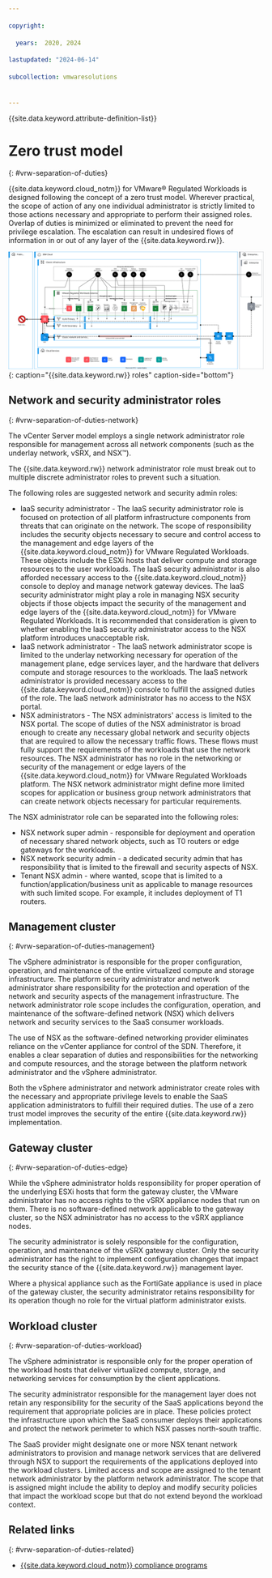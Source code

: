 ```yaml
---

copyright:

  years:  2020, 2024

lastupdated: "2024-06-14"

subcollection: vmwaresolutions


---
```


{{site.data.keyword.attribute-definition-list}}

# Zero trust model
{: #vrw-separation-of-duties}

{{site.data.keyword.cloud_notm}} for VMware® Regulated Workloads is designed following the concept of a zero trust model. Wherever practical, the scope of action of any one individual administrator is strictly limited to those actions necessary and appropriate to perform their assigned roles. Overlap of duties is minimized or eliminated to prevent the need for privilege escalation. The escalation can result in undesired flows of information in or out of any layer of the {{site.data.keyword.rw}}.

![{{site.data.keyword.rw}} roles](../../images/vrw-v2-roles.svg "{{site.data.keyword.rw}} roles"){: caption="{{site.data.keyword.rw}} roles" caption-side="bottom"}

## Network and security administrator roles
{: #vrw-separation-of-duties-network}

The vCenter Server model employs a single network administrator role responsible for management across all network components (such as the underlay network, vSRX, and NSX™).

The {{site.data.keyword.rw}} network administrator role must break out to multiple discrete administrator roles to prevent such a situation. 

The following roles are suggested network and security admin roles:
* IaaS security administrator - The IaaS security administrator role is focused on protection of all platform infrastructure components from threats that can originate on the network. The scope of responsibility includes the security objects necessary to secure and control access to the management and edge layers of the {{site.data.keyword.cloud_notm}} for VMware Regulated Workloads. These objects include the ESXi hosts that deliver compute and storage resources to the user workloads. The IaaS security administrator is also afforded necessary access to the {{site.data.keyword.cloud_notm}} console to deploy and manage network gateway devices. The IaaS security administrator might play a role in managing NSX security objects if those objects impact the security of the management and edge layers of the {{site.data.keyword.cloud_notm}} for VMware Regulated Workloads. It is recommended that consideration is given to whether enabling the IaaS security administrator access to the NSX platform introduces unacceptable risk.
* IaaS network administrator - The IaaS network administrator scope is limited to the underlay networking necessary for operation of the management plane, edge services layer, and the hardware that delivers compute and storage resources to the workloads. The IaaS network administrator is provided necessary access to the {{site.data.keyword.cloud_notm}} console to fulfill the assigned duties of the role. The IaaS network administrator has no access to the NSX portal.
* NSX administrators - The NSX administrators' access is limited to the NSX portal. The scope of duties of the NSX administrator is broad enough to create any necessary global network and security objects that are required to allow the necessary traffic flows. These flows must fully support the requirements of the workloads that use the network resources. The NSX administrator has no role in the networking or security of the management or edge layers of the {{site.data.keyword.cloud_notm}} for VMware Regulated Workloads platform. The NSX network administrator might define more limited scopes for application or business group network administrators that can create network objects necessary for particular requirements.

The NSX administrator role can be separated into the following roles:
* NSX network super admin - responsible for deployment and operation of necessary shared network objects, such as T0 routers or edge gateways for the workloads.
* NSX network security admin - a dedicated security admin that has responsibility that is limited to the firewall and security aspects of NSX.
* Tenant NSX admin - where wanted, scope that is limited to a function/application/business unit as applicable to manage resources with such limited scope. For example, it includes deployment of T1 routers.

## Management cluster
{: #vrw-separation-of-duties-management}

The vSphere administrator is responsible for the proper configuration, operation, and maintenance of the entire virtualized compute and storage infrastructure. The platform security administrator and network administrator share responsibility for the protection and operation of the network and security aspects of the management infrastructure. The network administrator role scope includes the configuration, operation, and maintenance of the software-defined network (NSX) which delivers network and security services to the SaaS consumer workloads.

The use of NSX as the software-defined networking provider eliminates reliance on the vCenter appliance for control of the SDN. Therefore, it enables a clear separation of duties and responsibilities for the networking and compute resources, and the storage between the platform network administrator and the vSphere administrator.

Both the vSphere administrator and network administrator create roles with the necessary and appropriate privilege levels to enable the SaaS application administrators to fulfill their required duties. The use of a zero trust model improves the security of the entire {{site.data.keyword.rw}} implementation.

## Gateway cluster
{: #vrw-separation-of-duties-edge}

While the vSphere administrator holds responsibility for proper operation of the underlying ESXi hosts that form the gateway cluster, the VMware administrator has no access rights to the vSRX appliance nodes that run on them. There is no software-defined network applicable to the gateway cluster, so the NSX administrator has no access to the vSRX appliance nodes.

The security administrator is solely responsible for the configuration, operation, and maintenance of the vSRX gateway cluster. Only the security administrator has the right to implement configuration changes that impact the security stance of the {{site.data.keyword.rw}} management layer.

Where a physical appliance such as the FortiGate appliance is used in place of the gateway cluster, the security administrator retains responsibility for its operation though no role for the virtual platform administrator exists.

## Workload cluster
{: #vrw-separation-of-duties-workload}

The vSphere administrator is responsible only for the proper operation of the workload hosts that deliver virtualized compute, storage, and networking services for consumption by the client applications.

The security administrator responsible for the management layer does not retain any responsibility for the security of the SaaS applications beyond the requirement that appropriate policies are in place. These policies protect the infrastructure upon which the SaaS consumer deploys their applications and protect the network perimeter to which NSX passes north-south traffic.

The SaaS provider might designate one or more NSX tenant network administrators to provision and manage network services that are delivered through NSX to support the requirements of the applications deployed into the workload clusters. Limited access and scope are assigned to the tenant network administrator by the platform network administrator. The scope that is assigned might include the ability to deploy and modify security policies that impact the workload scope but that do not extend beyond the workload context.

## Related links
{: #vrw-separation-of-duties-related}

* [{{site.data.keyword.cloud_notm}} compliance programs](https://www.ibm.com/cloud/compliance)
